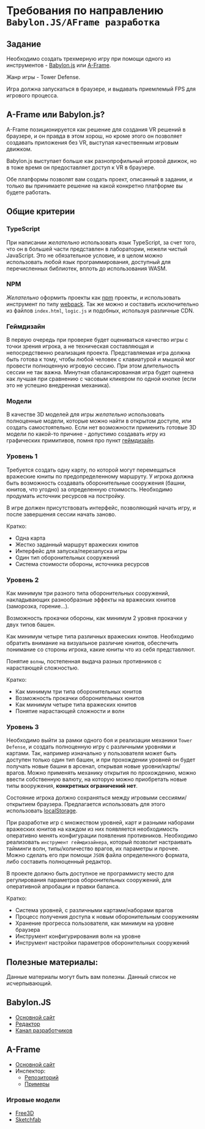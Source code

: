 # Требования по направлению `Babylon.JS/AFrame разработка`
## Задание

Необходимо создать трехмерную игру при помощи одного из инструментов - [Babylon.js](https://www.babylonjs.com/) или [A-Frame](https://aframe.io/).

Жанр игры - Tower Defense.

Игра должна запускаться в браузере, и выдавать приемлемый FPS для игрового процесса.

## A-Frame или Babylon.js?
A-Frame позиционируется как решение для создания VR решений в браузере, и он правда в этом хорош, но кроме этого он позволяет создавать приложения без VR, выступая качественным игровым движком.

Babylon.js выступает больше как разнопрофильный игровой движок, но в тоже время он предоставляет доступ к VR в браузере.

Обе платформы позволят вам создать проект, описанный в задании, и только вы принимаете решение на какой конкретно платформе вы будете работать.
##  Общие критерии

### TypeScript

При написании _желательно_ использовать язык TypeScript, за счет того, что он в большей части представлен в лаборатории, нежели чистый JavaScript. Это не обязательное условие, и в целом можно использовать любой язык программирования, доступный для перечисленных библиотек, вплоть до использования WASM.

### NPM

_Желательно_ оформить проекты как [npm](https://www.npmjs.com/) проекты, и использовать инструмент по типу [webpack](https://webpack.js.org/). Так же можно и составить исключительно из файлов `index.html`, `logic.js` и подобных, используя различные CDN.

### Геймдизайн

В первую очередь при проверке будет оцениваться качество игры с точки зрения игрока, а не техническая составляющая и непосредственно реализация проекта. Представляемая игра должна быть готова к тому, чтобы любой человек с клавиатурой и мышкой мог провести полноценную игровую сессию. При этом длительность сессии не так важна. Минутная сбалансированная игра будет оценена как лучшая при сравнению с часовым кликером по одной кнопке (если это не успешно внедренная механика).

### Модели

В качестве 3D моделей для игры _желательно_ использовать полноценные модели, которые можно найти в открытом доступе, или создать самостоятельно. Если нет возможности применить готовые 3D модели по какой-то причине - допустимо создавать игру из графических примитивов, помня про пункт [геймдизайн](#геймдизайн).

### Уровень 1

Требуется создать одну карту, по которой могут перемещаться вражеские юниты по предопределенному маршруту. У игрока должна быть возможность создавать оборонительные сооружения (башни, юнитов, что угодно) за определенную стоимость. Необходимо продумать источник ресурсов на постройку.

В игре должен присутствовать интерфейс, позволяющий начать игру, и после завершения сессии начать заново.

Кратко:
* Одна карта
* Жестко заданный маршрут вражеских юнитов
* Интерфейс для запуска/перезапуска игры
* Один тип оборонительных сооружений
* Система стоимости обороны, источника ресурсов

### Уровень 2

Как минимум три разного типа оборонительных сооружений, накладывающих разнообразные эффекты на вражеских юнитов (заморозка, горение...).

Возможность прокачки обороны, как минимум 2 уровня прокачки у двух типов башен.

Как минимум четыре типа различных вражеских юнитов. Необходимо обратить внимание на визуальное различие юнитов, обеспечить понимание со стороны игрока, какие юниты что из себя представляют.

Понятие `волны`, постепенная выдача разных противников с нарастающей сложностью.

Кратко:
* Как минимум три типа оборонительных юнитов
* Возможность прокачки оборонительных юнитов
* Как минимум четыре типа вражеских юнитов
* Понятие нарастающей сложности и волн

### Уровень 3

Необходимо выйти за рамки одного боя и реализации механики `Tower Defense`, и создать полноценную игру с различными уровнями и картами. Так, например изначально у пользователя может быть доступен только один тип башен, и при прохождении уровней он будет получать новые башни в арсенал, открывая новые уровни/карты/врагов. Можно применять механику открытия по прохождению, можно ввести собственную валюту, на которую можно приобретать новые типы вооружения, **конкретных ограничений нет**.

Состояние игрока должно сохраняться между игровыми сессиями/открытием браузера. Предлагается использовать для этого использовать [localStorage](https://developer.mozilla.org/en-US/docs/Web/API/Window/localStorage).

При разработке игр с множеством уровней, карт и разными наборами вражеских юнитов на каждом из них появляется необходимость оперативно менять конфигурации появления противников. Необходимо реализовать `инструмент геймдизайнера`, который позволит настраивать тайминги волн, типы/количество врагов, их параметры и прочее. Можно сделать его при помощи `JSON` файла определенного формата, либо составить полноценный редактор.

В проекте должно быть доступное не программисту место для регулирования параметров оборонительных сооружений, для оперативной апробации и правки баланса.

Кратко:
* Система уровней, с различными картами/наборами врагов
* Процесс получения доступа к новым оборонительным сооружениям
* Хранение прогресса пользователя, как минимум на уровне браузера
* Инструмент конфигурирования волн на уровне
* Инструмент настройки параметров оборонительных сооружений


## Полезные материалы:
Данные материалы могут быть вам полезны. Данный список не исчерпывающий.
## Babylon.JS
- [Основной сайт](https://www.babylonjs.com/)
- [Редактор](http://editor.babylonjs.com/)
- [Канал разработчиков](https://www.youtube.com/channel/UCyOemMa5EJkIgVavJjSCLKQ)

## A-Frame
- [Основной сайт](https://aframe.io/)
- Инспектор:
  - [Репозиторий](https://github.com/aframevr/aframe-inspector)
  - [Примеры](https://aframe.io/aframe-inspector/examples/)

### Игровые модели
- [Free3D](https://free3d.com/ru/)
- [Sketchfab](https://sketchfab.com/3d-models/popular)


